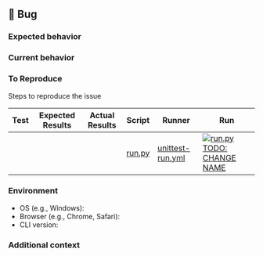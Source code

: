 ## 🐛 Bug

<!-- Description of issue -->

### Expected behavior

<!-- What was expected behavior -->

### Current behavior

<!-- What is current behavior -->

### To Reproduce

Steps to reproduce the issue

<!-- If you have a code sample, error messages, stack traces, please provide those here as well -->

| Test | Expected Results | Actual Results | Script | Runner | Run |
| -- | -- | -- | -- | -- | -- |
| <!-- what is the test --> | <!-- expected results --> | <!-- actual results --> | [run.py](./run.py) | [unittest-run.yml](./.github/workflows/unittest-run.yml) | [![run.py TODO: CHANGE NAME](https://github.com/gridai-actions/gridai-run-template/actions/workflows/unittest-run.yml/badge.svg)](https://github.com/gridai-actions/gridai-run-template/actions/workflows/unittest-run.yml) |

### Environment

 - OS (e.g., Windows):
 - Browser (e.g., Chrome, Safari):
 - CLI version:

### Additional context

<!-- Add any other context about the problem here. -->